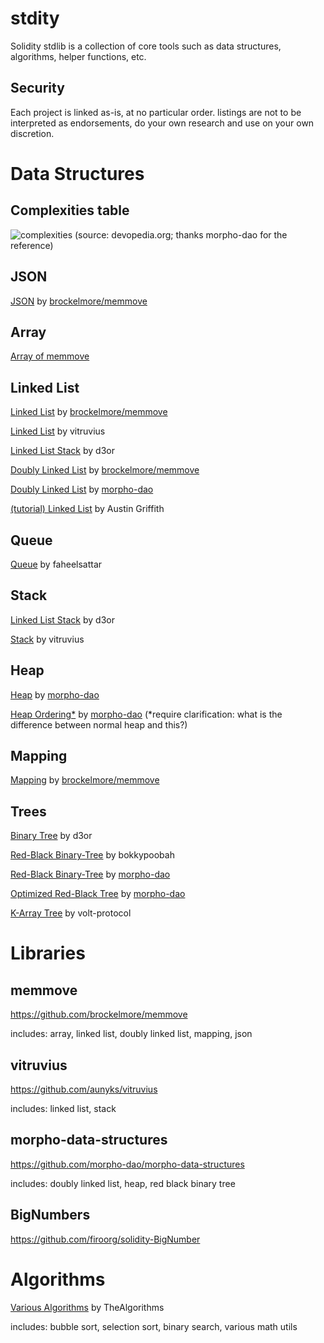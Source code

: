 # stdity

Solidity stdlib is a collection of core tools such as data structures, algorithms, helper functions, etc. 

## Security

Each project is linked as-is, at no particular order. listings are not to be interpreted as endorsements, do your own research and use on your own discretion.

# Data Structures

## Complexities table

![complexities](https://devopedia.org/images/article/17/7752.1513922040.jpg)
(source: devopedia.org; thanks morpho-dao for the reference)

## JSON

[JSON](https://github.com/brockelmore/memmove/blob/master/src/Json.sol) by [brockelmore/memmove](#memmove)

## Array

[Array of memmove](#memmove)

## Linked List

[Linked List](https://github.com/brockelmore/memmove/blob/master/src/LinkedList.sol) by [brockelmore/memmove](#memmove)

[Linked List](https://github.com/aunyks/vitruvius/blob/master/contracts/LinkedList.sol) by vitruvius

[Linked List Stack](https://github.com/d3or/ll-stack-solidity) by d3or

[Doubly Linked List](https://github.com/brockelmore/memmove/blob/master/src/DoublyLinkedList.sol) by [brockelmore/memmove](#memmove)

[Doubly Linked List](https://github.com/morpho-dao/morpho-data-structures/blob/main/contracts/DoubleLinkedList.sol) by [morpho-dao](#morpho-data-structures)

[(tutorial) Linked List](https://medium.com/coinmonks/linked-lists-in-solidity-cfd967af389b) by Austin Griffith

## Queue

[Queue](https://github.com/faheelsattar/OP-Queue/blob/main/src/Queue.sol) by faheelsattar

## Stack

[Linked List Stack](https://github.com/d3or/ll-stack-solidity) by d3or

[Stack](https://github.com/aunyks/vitruvius/blob/master/contracts/Stack.sol) by vitruvius

## Heap

[Heap](https://github.com/morpho-dao/morpho-data-structures/blob/main/contracts/Heap.sol) by [morpho-dao](#morpho-data-structures)

[Heap Ordering*](https://github.com/morpho-dao/morpho-data-structures/blob/main/contracts/HeapOrdering.sol) by [morpho-dao](#morpho-data-structures)
(*require clarification: what is the difference between normal heap and this?)

## Mapping

[Mapping](https://github.com/brockelmore/memmove/blob/master/src/Mapping.sol) by [brockelmore/memmove](#memmove)

## Trees

[Binary Tree](https://github.com/d3or/sol-trees/blob/master/src/BinaryTree.sol) by d3or

[Red-Black Binary-Tree](https://github.com/bokkypoobah/BokkyPooBahsRedBlackTreeLibrary) by bokkypoobah

[Red-Black Binary-Tree](https://github.com/morpho-dao/morpho-data-structures/blob/main/contracts/RedBlackBinaryTree.sol) by [morpho-dao](#morpho-data-structures)

[Optimized Red-Black Tree](https://github.com/morpho-dao/morpho-data-structures/blob/main/contracts/RedBlackBinaryTreeOptimized.sol) by [morpho-dao](#morpho-data-structures)

[K-Array Tree](https://github.com/volt-protocol/volt-protocol-core/blob/develop/contracts/test/integration/utils/KArrayTree.sol) by volt-protocol

# Libraries

## memmove

https://github.com/brockelmore/memmove

includes: array, linked list, doubly linked list, mapping, json

## vitruvius

https://github.com/aunyks/vitruvius

includes: linked list, stack

## morpho-data-structures

https://github.com/morpho-dao/morpho-data-structures

includes: doubly linked list, heap, red black binary tree

## BigNumbers

https://github.com/firoorg/solidity-BigNumber

# Algorithms

[Various Algorithms](https://github.com/TheAlgorithms/Solidity) by TheAlgorithms

includes: bubble sort, selection sort, binary search, various math utils
